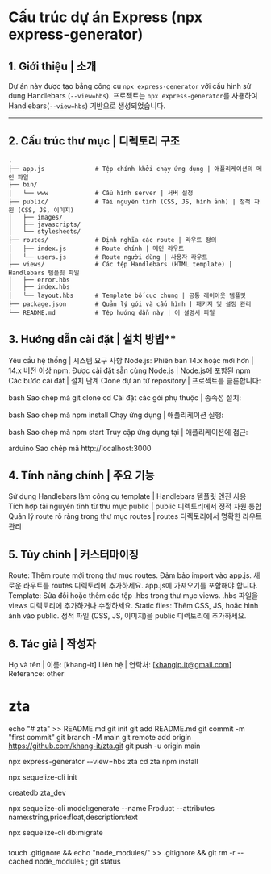 # Cấu trúc dự án Express (npx express-generator) 

## 1. Giới thiệu | 소개
Dự án này được tạo bằng công cụ `npx express-generator` với cấu hình sử dụng Handlebars (`--view=hbs`). 
프로젝트는 `npx express-generator`를 사용하여 Handlebars(`--view=hbs`) 기반으로 생성되었습니다.

---

## 2. Cấu trúc thư mục | 디렉토리 구조

```plaintext
.
├── app.js              # Tệp chính khởi chạy ứng dụng | 애플리케이션의 메인 파일
├── bin/
│   └── www             # Cấu hình server | 서버 설정
├── public/             # Tài nguyên tĩnh (CSS, JS, hình ảnh) | 정적 자원 (CSS, JS, 이미지)
│   ├── images/
│   ├── javascripts/
│   └── stylesheets/
├── routes/             # Định nghĩa các route | 라우트 정의
│   ├── index.js        # Route chính | 메인 라우트
│   └── users.js        # Route người dùng | 사용자 라우트
├── views/              # Các tệp Handlebars (HTML template) | Handlebars 템플릿 파일
│   ├── error.hbs
│   ├── index.hbs
│   └── layout.hbs      # Template bố cục chung | 공통 레이아웃 템플릿
├── package.json        # Quản lý gói và cấu hình | 패키지 및 설정 관리
└── README.md           # Tệp hướng dẫn này | 이 설명서 파일

```

## 3. Hướng dẫn cài đặt | 설치 방법**
Yêu cầu hệ thống | 시스템 요구 사항
Node.js: Phiên bản 14.x hoặc mới hơn | 14.x 버전 이상
npm: Được cài đặt sẵn cùng Node.js | Node.js에 포함된 npm
Các bước cài đặt | 설치 단계
Clone dự án từ repository | 프로젝트를 클론합니다:

bash
Sao chép mã
git clone <repository-url>
cd <project-folder>
Cài đặt các gói phụ thuộc | 종속성 설치:

bash
Sao chép mã
npm install
Chạy ứng dụng | 애플리케이션 실행:

bash
Sao chép mã
npm start
Truy cập ứng dụng tại | 애플리케이션에 접근:

arduino
Sao chép mã
http://localhost:3000
## 4. Tính năng chính | 주요 기능
Sử dụng Handlebars làm công cụ template | Handlebars 템플릿 엔진 사용
Tích hợp tài nguyên tĩnh từ thư mục public | public 디렉토리에서 정적 자원 통합
Quản lý route rõ ràng trong thư mục routes | routes 디렉토리에서 명확한 라우트 관리
## 5. Tùy chỉnh | 커스터마이징
Route: Thêm route mới trong thư mục routes. Đảm bảo import vào app.js.
새로운 라우트를 routes 디렉토리에 추가하세요. app.js에 가져오기를 포함해야 합니다.
Template: Sửa đổi hoặc thêm các tệp .hbs trong thư mục views.
.hbs 파일을 views 디렉토리에 추가하거나 수정하세요.
Static files: Thêm CSS, JS, hoặc hình ảnh vào public.
정적 파일 (CSS, JS, 이미지)을 public 디렉토리에 추가하세요.
## 6. Tác giả | 작성자
Họ và tên | 이름: [khang-it]
Liên hệ | 연락처: [khanglp.it@gmail.com]
Referance: other

# zta
echo "# zta" >> README.md
git init
git add README.md
git commit -m "first commit"
git branch -M main
git remote add origin https://github.com/khang-it/zta.git
git push -u origin main

npx express-generator --view=hbs zta
cd zta
npm install

npx sequelize-cli init

createdb zta_dev

npx sequelize-cli model:generate --name Product --attributes name:string,price:float,description:text

npx sequelize-cli db:migrate


###
touch .gitignore && echo "node_modules/" >> .gitignore && git rm -r --cached node_modules ; git status

